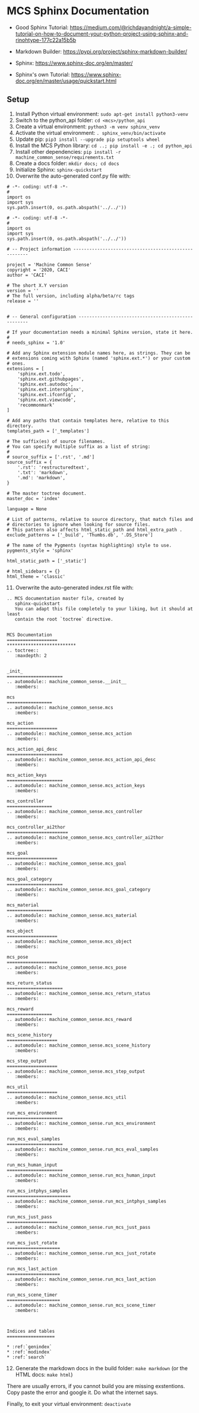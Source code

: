 # MCS Sphinx Documentation

- Good Sphinx Tutorial: https://medium.com/@richdayandnight/a-simple-tutorial-on-how-to-document-your-python-project-using-sphinx-and-rinohtype-177c22a15b5b
- Markdown Builder: https://pypi.org/project/sphinx-markdown-builder/

- Sphinx: https://www.sphinx-doc.org/en/master/
- Sphinx's own Tutorial: https://www.sphinx-doc.org/en/master/usage/quickstart.html

## Setup

1. Install Python virtual environment: `sudo apt-get install python3-venv`
2. Switch to the python_api folder: `cd <mcs>/python_api`
3. Create a virtual environment: `python3 -m venv sphinx_venv`
4. Activate the virtual environment: `. sphinx_venv/bin/activate`
5. Update pip: `pip3 install --upgrade pip setuptools wheel`
6. Install the MCS Python library: `cd ..; pip install -e .; cd python_api`
7. Install other dependencies: `pip install -r machine_common_sense/requirements.txt`
8. Create a docs folder: `mkdir docs; cd docs`
9. Initialize Sphinx: `sphinx-quickstart`
10. Overwrite the auto-generated conf.py file with:

```
# -*- coding: utf-8 -*-
#
import os
import sys
sys.path.insert(0, os.path.abspath('../../'))

# -*- coding: utf-8 -*-
#
import os
import sys
sys.path.insert(0, os.path.abspath('../../'))

# -- Project information -----------------------------------------------------

project = 'Machine Common Sense'
copyright = '2020, CACI'
author = 'CACI'

# The short X.Y version
version = ''
# The full version, including alpha/beta/rc tags
release = ''


# -- General configuration ---------------------------------------------------

# If your documentation needs a minimal Sphinx version, state it here.
#
# needs_sphinx = '1.0'

# Add any Sphinx extension module names here, as strings. They can be
# extensions coming with Sphinx (named 'sphinx.ext.*') or your custom
# ones.
extensions = [
    'sphinx.ext.todo',
    'sphinx.ext.githubpages',
    'sphinx.ext.autodoc',
    'sphinx.ext.intersphinx',
    'sphinx.ext.ifconfig',
    'sphinx.ext.viewcode',
    'recommonmark'
]

# Add any paths that contain templates here, relative to this directory.
templates_path = ['_templates']

# The suffix(es) of source filenames.
# You can specify multiple suffix as a list of string:
#
# source_suffix = ['.rst', '.md']
source_suffix = {
    '.rst': 'restructuredtext',
    '.txt': 'markdown',
    '.md': 'markdown',
}

# The master toctree document.
master_doc = 'index'

language = None

# List of patterns, relative to source directory, that match files and
# directories to ignore when looking for source files.
# This pattern also affects html_static_path and html_extra_path .
exclude_patterns = ['_build', 'Thumbs.db', '.DS_Store']

# The name of the Pygments (syntax highlighting) style to use.
pygments_style = 'sphinx'

html_static_path = ['_static']

# html_sidebars = {}
html_theme = 'classic'
```

11. Overwrite the auto-generated index.rst file with:

```
.. MCS documentation master file, created by
   sphinx-quickstart
   You can adapt this file completely to your liking, but it should at least
   contain the root `toctree` directive.


MCS Documentation
===================
**************************
.. toctree::
   :maxdepth: 2


_init_
=====================
.. automodule:: machine_common_sense.__init__
   :members:

mcs
=================
.. automodule:: machine_common_sense.mcs
   :members:

mcs_action
===================
.. automodule:: machine_common_sense.mcs_action
   :members:

mcs_action_api_desc
=====================
.. automodule:: machine_common_sense.mcs_action_api_desc
   :members:

mcs_action_keys
=====================
.. automodule:: machine_common_sense.mcs_action_keys
   :members:

mcs_controller
=================
.. automodule:: machine_common_sense.mcs_controller
   :members:

mcs_controller_ai2thor
=======================
.. automodule:: machine_common_sense.mcs_controller_ai2thor
   :members:

mcs_goal
===================
.. automodule:: machine_common_sense.mcs_goal
   :members:

mcs_goal_category
=====================
.. automodule:: machine_common_sense.mcs_goal_category
   :members:

mcs_material
=================
.. automodule:: machine_common_sense.mcs_material
   :members:

mcs_object
===================
.. automodule:: machine_common_sense.mcs_object
   :members:

mcs_pose
===================
.. automodule:: machine_common_sense.mcs_pose
   :members:

mcs_return_status
=====================
.. automodule:: machine_common_sense.mcs_return_status
   :members:

mcs_reward
=================
.. automodule:: machine_common_sense.mcs_reward
   :members:

mcs_scene_history
===================
.. automodule:: machine_common_sense.mcs_scene_history
   :members:

mcs_step_output
===================
.. automodule:: machine_common_sense.mcs_step_output
   :members:

mcs_util
===================
.. automodule:: machine_common_sense.mcs_util
   :members:

run_mcs_environment
=====================
.. automodule:: machine_common_sense.run_mcs_environment
   :members:

run_mcs_eval_samples
=====================
.. automodule:: machine_common_sense.run_mcs_eval_samples
   :members:

run_mcs_human_input
=====================
.. automodule:: machine_common_sense.run_mcs_human_input
   :members:

run_mcs_intphys_samples
========================
.. automodule:: machine_common_sense.run_mcs_intphys_samples
   :members:

run_mcs_just_pass
===================
.. automodule:: machine_common_sense.run_mcs_just_pass
   :members:

run_mcs_just_rotate
====================
.. automodule:: machine_common_sense.run_mcs_just_rotate
   :members:

run_mcs_last_action
====================
.. automodule:: machine_common_sense.run_mcs_last_action
   :members:

run_mcs_scene_timer
====================
.. automodule:: machine_common_sense.run_mcs_scene_timer
   :members:



Indices and tables
==================

* :ref:`genindex`
* :ref:`modindex`
* :ref:`search`
```

12. Generate the markdown docs in the build folder: `make markdown` (or the HTML docs: `make html`)

There are usually errors, if you cannot build you are missing exstentions. Copy paste the error and google it. Do what the internet says.

Finally, to exit your virtual environment: `deactivate`

